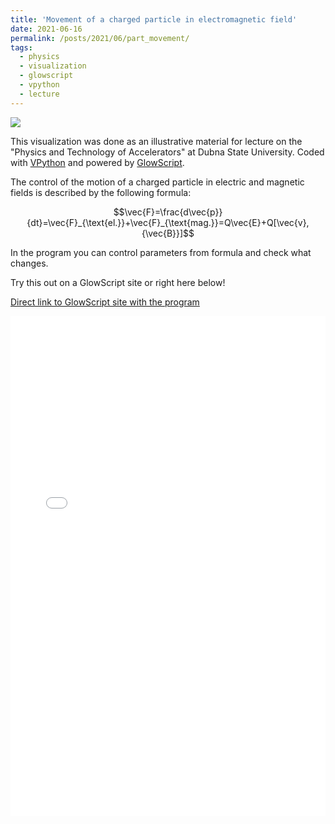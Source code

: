 ```yaml
---
title: 'Movement of a charged particle in electromagnetic field'
date: 2021-06-16
permalink: /posts/2021/06/part_movement/
tags:
  - physics
  - visualization
  - glowscript
  - vpython
  - lecture
---
```


![](https://ivangordeev.com/images/glowscript/partmovement.png)

This visualization was done as an illustrative material for lecture on the
"Physics and Technology of Accelerators" at Dubna State University. Coded with
[VPython](https://vpython.org/) and powered by [GlowScript](https://www.glowscript.org).

The control of the motion of a charged particle in electric and magnetic fields
is described by the following formula:

$$\vec{F}=\frac{d\vec{p}}{dt}=\vec{F}_{\text{el.}}+\vec{F}_{\text{mag.}}=Q\vec{E}+Q[\vec{v}, {\vec{B}}]$$

In the program you can control parameters from formula and check what changes.

Try this out on a GlowScript site or right here below!

[Direct link to GlowScript site with the program](https://www.glowscript.org/#/user/Gordonice/folder/PhysTechAccelLections/program/Lec01pipe)

<iframe src="/files/glowscript/Lec01pipe.html" style="width: 100%; height: 800px;border: none;"></iframe>
